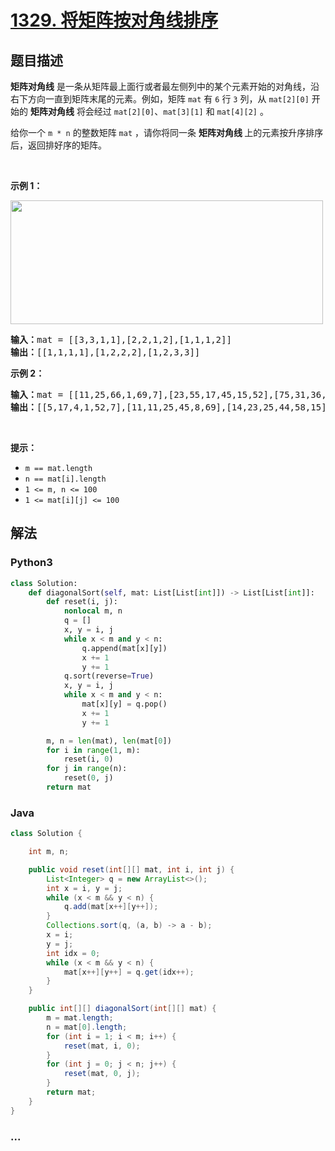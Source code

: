 # [1329. 将矩阵按对角线排序](https://leetcode-cn.com/problems/sort-the-matrix-diagonally)



## 题目描述

<!-- 这里写题目描述 -->

<p><strong>矩阵对角线</strong> 是一条从矩阵最上面行或者最左侧列中的某个元素开始的对角线，沿右下方向一直到矩阵末尾的元素。例如，矩阵 <code>mat</code> 有 <code>6</code> 行 <code>3</code> 列，从 <code>mat[2][0]</code> 开始的 <strong>矩阵对角线</strong> 将会经过 <code>mat[2][0]</code>、<code>mat[3][1]</code> 和 <code>mat[4][2]</code> 。</p>

<p>给你一个 <code>m * n</code> 的整数矩阵 <code>mat</code> ，请你将同一条 <strong>矩阵对角线 </strong>上的元素按升序排序后，返回排好序的矩阵。</p>

<p> </p>

<p><strong>示例 1：</strong></p>

<p><img alt="" src="https://assets.leetcode-cn.com/aliyun-lc-upload/uploads/2020/01/25/1482_example_1_2.png" style="height: 198px; width: 500px;" /></p>

<pre>
<strong>输入：</strong>mat = [[3,3,1,1],[2,2,1,2],[1,1,1,2]]
<strong>输出：</strong>[[1,1,1,1],[1,2,2,2],[1,2,3,3]]
</pre>

<p><strong>示例 2：</strong></p>

<pre>
<strong>输入：</strong>mat = [[11,25,66,1,69,7],[23,55,17,45,15,52],[75,31,36,44,58,8],[22,27,33,25,68,4],[84,28,14,11,5,50]]
<strong>输出：</strong>[[5,17,4,1,52,7],[11,11,25,45,8,69],[14,23,25,44,58,15],[22,27,31,36,50,66],[84,28,75,33,55,68]]
</pre>

<p> </p>

<p><strong>提示：</strong></p>

<ul>
	<li><code>m == mat.length</code></li>
	<li><code>n == mat[i].length</code></li>
	<li><code>1 <= m, n <= 100</code></li>
	<li><code>1 <= mat[i][j] <= 100</code></li>
</ul>


## 解法

<!-- 这里可写通用的实现逻辑 -->

<!-- tabs:start -->

### **Python3**

<!-- 这里可写当前语言的特殊实现逻辑 -->

```python
class Solution:
    def diagonalSort(self, mat: List[List[int]]) -> List[List[int]]:
        def reset(i, j):
            nonlocal m, n
            q = []
            x, y = i, j
            while x < m and y < n:
                q.append(mat[x][y])
                x += 1
                y += 1
            q.sort(reverse=True)
            x, y = i, j
            while x < m and y < n:
                mat[x][y] = q.pop()
                x += 1
                y += 1

        m, n = len(mat), len(mat[0])
        for i in range(1, m):
            reset(i, 0)
        for j in range(n):
            reset(0, j)
        return mat
```

### **Java**

<!-- 这里可写当前语言的特殊实现逻辑 -->

```java
class Solution {

    int m, n;

    public void reset(int[][] mat, int i, int j) {
        List<Integer> q = new ArrayList<>();
        int x = i, y = j;
        while (x < m && y < n) {
            q.add(mat[x++][y++]);
        }
        Collections.sort(q, (a, b) -> a - b);
        x = i;
        y = j;
        int idx = 0;
        while (x < m && y < n) {
            mat[x++][y++] = q.get(idx++); 
        }
    }

    public int[][] diagonalSort(int[][] mat) {
        m = mat.length;
        n = mat[0].length;
        for (int i = 1; i < m; i++) {
            reset(mat, i, 0);
        }
        for (int j = 0; j < n; j++) {
            reset(mat, 0, j);
        }
        return mat;
    }
}
```

### **...**

```

```

<!-- tabs:end -->
